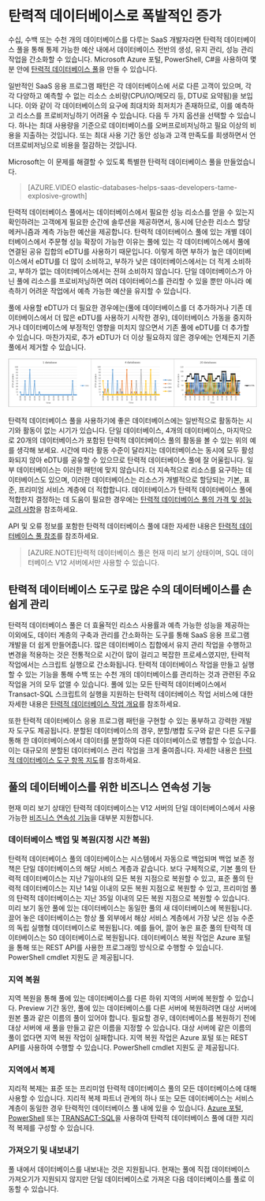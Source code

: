 <properties 
	pageTitle="탄력적 데이터베이스로 폭발적인 증가" 
	description="Azure SQL 데이터베이스 탄력적 데이터베이스 풀은 탄력적 데이터베이스 그룹에서 공유하는 가용 리소스의 컬렉션입니다." 
	services="sql-database" 
	documentationCenter="" 
	authors="stevestein" 
	manager="jeffreyg" 
	editor=""/>

<tags 
	ms.service="sql-database"
	ms.devlang="NA"
	ms.date="11/10/2015" 
	ms.author="sstein" 
	ms.workload="data-management" 
	ms.topic="article" 
	ms.tgt_pltfrm="NA"/>


# 탄력적 데이터베이스로 폭발적인 증가

수십, 수백 또는 수천 개의 데이터베이스를 다루는 SaaS 개발자라면 탄력적 데이터베이스 풀을 통해 통제 가능한 예산 내에서 데이터베이스 전반의 생성, 유지 관리, 성능 관리 작업을 간소화할 수 있습니다. Microsoft Azure 포털, PowerShell, C#을 사용하여 몇 분 안에 [탄력적 데이터베이스 풀](sql-database-elastic-pool-portal.md)을 만들 수 있습니다.

일반적인 SaaS 응용 프로그램 패턴은 각 데이터베이스에 서로 다른 고객이 있으며, 각각 다양하고 예측할 수 없는 리소스 소비량(CPU/IO/메모리 등, DTU로 요약됨)을 보입니다. 이와 같이 각 데이터베이스의 요구에 최대치와 최저치가 존재하므로, 이를 예측하고 리소스를 프로비저닝하기 어려울 수 있습니다. 다음 두 가지 옵션을 선택할 수 있습니다. 하나는 최대 사용량을 기준으로 데이터베이스를 오버프로비저닝하고 필요 이상의 비용을 지출하는 것입니다. 또는 최대 사용 기간 동안 성능과 고객 만족도를 희생하면서 언더프로비저닝으로 비용을 절감하는 것입니다.

Microsoft는 이 문제를 해결할 수 있도록 특별한 탄력적 데이터베이스 풀을 만들었습니다.

> [AZURE.VIDEO elastic-databases-helps-saas-developers-tame-explosive-growth]


탄력적 데이터베이스 풀에서는 데이터베이스에서 필요한 성능 리소스를 얻을 수 있는지 확인하려는 고객에게 필요한 순간에 솔루션을 제공하면서, 동시에 단순한 리소스 할당 메커니즘과 계측 가능한 예산을 제공합니다. 탄력적 데이터베이스 풀에 있는 개별 데이터베이스에서 주문형 성능 확장이 가능한 이유는 풀에 있는 각 데이터베이스에서 풀에 연결된 공유 집합의 eDTU를 사용하기 때문입니다. 이렇게 하면 부하가 높은 데이터베이스에서 eDTU를 더 많이 소비하고, 부하가 낮은 데이터베이스에서는 더 적게 소비하고, 부하가 없는 데이터베이스에서는 전혀 소비하지 않습니다. 단일 데이터베이스가 아닌 풀에 리소스를 프로비저닝하면 여러 데이터베이스를 관리할 수 있을 뿐만 아니라 예측하기 어려운 작업에서 예측 가능한 예산을 유지할 수 있습니다.

풀에 사용할 eDTU가 더 필요한 경우에는(풀에 데이터베이스를 더 추가하거나 기존 데이터베이스에서 더 많은 eDTU를 사용하기 시작한 경우), 데이터베이스 가동을 중지하거나 데이터베이스에 부정적인 영향을 미치지 않으면서 기존 풀에 eDTU를 더 추가할 수 있습니다. 마찬가지로, 추가 eDTU가 더 이상 필요하지 않은 경우에는 언제든지 기존 풀에서 제거할 수 있습니다.

![eDTU를 공유하는 데이터베이스][1]

탄력적 데이터베이스 풀을 사용하기에 좋은 데이터베이스에는 일반적으로 활동하는 시기와 활동이 없는 시기가 있습니다. 단일 데이터베이스, 4개의 데이터베이스, 마지막으로 20개의 데이터베이스가 포함된 탄력적 데이터베이스 풀의 활동을 볼 수 있는 위의 예를 생각해 보세요. 시간에 따라 활동 수준이 달라지는 데이터베이스는 동시에 모두 활성화되지 않아 eDTU를 공유할 수 있으므로 탄력적 데이터베이스 풀에 잘 어울립니다. 일부 데이터베이스는 이러한 패턴에 맞지 않습니다. 더 지속적으로 리소스를 요구하는 데이터베이스도 있으며, 이러한 데이터베이스는 리소스가 개별적으로 할당되는 기본, 표준, 프리미엄 서비스 계층에 더 적합합니다. 데이터베이스가 탄력적 데이터베이스 풀에 적합한지 결정하는 데 도움이 필요한 경우에는 [탄력적 데이터베이스 풀의 가격 및 성능 고려 사항](sql-database-elastic-pool-guidance.md)을 참조하세요.

API 및 오류 정보를 포함한 탄력적 데이터베이스 풀에 대한 자세한 내용은 [탄력적 데이터베이스 풀 참조](sql-database-elastic-pool-reference.md)를 참조하세요.


> [AZURE.NOTE]탄력적 데이터베이스 풀은 현재 미리 보기 상태이며, SQL 데이터베이스 V12 서버에서만 사용할 수 있습니다.

## 탄력적 데이터베이스 도구로 많은 수의 데이터베이스를 손쉽게 관리

탄력적 데이터베이스 풀은 더 효율적인 리소스 사용률과 예측 가능한 성능을 제공하는 이외에도, 데이터 계층의 구축과 관리를 간소화하는 도구를 통해 SaaS 응용 프로그램 개발을 더 쉽게 만들어줍니다. 많은 데이터베이스 집합에서 유지 관리 작업을 수행하고 변경을 적용하는 것은 전통적으로 시간이 많이 걸리고 복잡한 프로세스였지만, 탄력적 작업에서는 스크립트 실행으로 간소화됩니다. 탄력적 데이터베이스 작업을 만들고 실행할 수 있는 기능을 통해 수백 또는 수천 개의 데이터베이스를 관리하는 것과 관련된 주요 작업을 거의 모두 없앨 수 있습니다. 풀에 있는 모든 탄력적 데이터베이스에서 Transact-SQL 스크립트의 실행을 지원하는 탄력적 데이터베이스 작업 서비스에 대한 자세한 내용은 [탄력적 데이터베이스 작업 개요](sql-database-elastic-jobs-overview.md)를 참조하세요.

또한 탄력적 데이터베이스 응용 프로그램 패턴을 구현할 수 있는 풍부하고 강력한 개발자 도구도 제공됩니다. 분할된 데이터베이스의 경우, 분할/병합 도구와 같은 다른 도구를 통해 한 데이터베이스에서 데이터를 분할하여 다른 데이터베이스로 병합할 수 있습니다. 이는 대규모의 분할된 데이터베이스 관리 작업을 크게 줄여줍니다. 자세한 내용은 [탄력적 데이터베이스 도구 항목 지도](sql-database-elastic-scale-documentation-map.md)를 참조하세요.

## 풀의 데이터베이스를 위한 비즈니스 연속성 기능

현재 미리 보기 상태인 탄력적 데이터베이스는 V12 서버의 단일 데이터베이스에서 사용 가능한 [비즈니스 연속성 기능](sql-database-business-continuity.md)을 대부분 지원합니다.

### 데이터베이스 백업 및 복원(지정 시간 복원)

탄력적 데이터베이스 풀의 데이터베이스는 시스템에서 자동으로 백업되며 백업 보존 정책은 단일 데이터베이스의 해당 서비스 계층과 같습니다. 보다 구체적으로, 기본 풀의 탄력적 데이터베이스는 지난 7일이내의 모든 복원 지점으로 복원할 수 있고, 표준 풀의 탄력적 데이터베이스는 지난 14일 이내의 모든 복원 지점으로 복원할 수 있고, 프리미엄 풀의 탄력적 데이터베이스는 지난 35일 이내의 모든 복원 지점으로 복원할 수 있습니다. 미리 보기 동안 풀에 있는 데이터베이스는 동일한 풀의 새 데이터베이스에 복원됩니다. 끌어 놓은 데이터베이스는 항상 풀 외부에서 해상 서비스 계층에서 가장 낮은 성능 수준의 독립 실행형 데이터베이스로 복원됩니다. 예를 들어, 끌어 놓은 표준 풀의 탄력적 데이터베이스는 S0 데이터베이스로 복원됩니다. 데이터베이스 복원 작업은 Azure 포털을 통해 또는 REST API를 사용한 프로그래밍 방식으로 수행할 수 있습니다. PowerShell cmdlet 지원도 곧 제공됩니다.

### 지역 복원

지역 복원을 통해 풀에 있는 데이터베이스를 다른 하위 지역의 서버에 복원할 수 있습니다. Preview 기간 동안, 풀에 있는 데이터베이스를 다른 서버에 복원하려면 대상 서버에 원본 풀과 같은 이름의 풀이 있어야 합니다. 필요할 경우, 데이터베이스를 복원하기 전에 대상 서버에 새 풀을 만들고 같은 이름을 지정할 수 있습니다. 대상 서버에 같은 이름의 풀이 없다면 지역 복원 작업이 실패합니다. 지역 복원 작업은 Azure 포털 또는 REST API를 사용하여 수행할 수 있습니다. PowerShell cmdlet 지원도 곧 제공됩니다.


### 지역에서 복제

지리적 복제는 표준 또는 프리미엄 탄력적 데이터베이스 풀의 모든 데이터베이스에 대해 사용할 수 있습니다. 지리적 복제 파트너 관계의 하나 또는 모든 데이터베이스는 서비스 계층이 동일한 경우 탄력적인 데이터베이스 풀 내에 있을 수 있습니다. [Azure 포털](sql-database-geo-replication-portal.md), [PowerShell](sql-database-geo-replication-powershell.md) 또는 [TRANSACT-SQL](sql-database-geo-replication-transact-sql.md)을 사용하여 탄력적 데이터베이스 풀에 대한 지리적 복제를 구성할 수 있습니다.

### 가져오기 및 내보내기

풀 내에서 데이터베이스를 내보내는 것은 지원됩니다. 현재는 풀에 직접 데이터베이스 가져오기가 지원되지 않지만 단일 데이터베이스로 가져온 다음 데이터베이스를 풀로 이동할 수 있습니다.


<!--Image references-->
[1]: ./media/sql-database-elastic-pool/databases.png

<!---HONumber=Nov15_HO3-->
